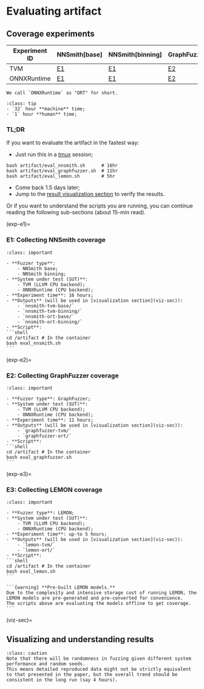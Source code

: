 # Evaluating artifact

## Coverage experiments

| Experiment ID | NNSmith[base] | NNSmith[binning] | GraphFuzzer  | LEMON        |
| ------------- | ------------- | ---------------- | ------------ | ------------ |
| TVM           | [E1](exp-e1)  | [E1](exp-e1)     | [E2](exp-e2) | [E3](exp-e3) |
| ONNXRuntime   | [E1](exp-e1)  | [E1](exp-e1)     | [E2](exp-e2) | [E3](exp-e3) |


```{note}
We call `ONNXRuntime` as "ORT" for short.
```

```{admonition} Expect time cost
:class: tip
- `32` hour **machine** time;
- `1` hour **human** time;
```

### TL;DR

If you want to evaluate the artifact in the fastest way:

- Just run this in a [tmux](https://github.com/tmux/tmux/wiki) session;

```shell
bash artifact/eval_nnsmith.sh      # 16hr
bash artifact/eval_graphfuzzer.sh  # 11hr
bash artifact/eval_lemon.sh        # 5hr
```

- Come back 1.5 days later;
- Jump to the [result visualization section](viz-sec) to verify the results.

Or if you want to understand the scripts you are running, you can continue reading the following sub-sections (about 15-min read).

(exp-e1)=
### E1: Collecting NNSmith coverage

``````{admonition} E1: Evaluating NNSmith on {tvm, ort} x {base, binning}
:class: important

- **Fuzzer type**:
    - NNSmith base;
    - NNSmith binning;
- **System under test (SUT)**:
    - TVM (LLVM CPU backend);
    - ONNXRuntime (CPU backend);
- **Experiment time**: 16 hours;
- **Outputs** (will be used in [visualization section](viz-sec)):
    - `nnsmith-tvm-base/`
    - `nnsmith-tvm-binning/`
    - `nnsmith-ort-base/`
    - `nnsmith-ort-binning/`
- **Script**:
```shell
cd /artifact # In the container
bash eval_nnsmith.sh
```
``````

(exp-e2)=
### E2: Collecting GraphFuzzer coverage


``````{admonition} E2: Evaluating GraphFuzzer on {tvm, ort}
:class: important

- **Fuzzer type**: GraphFuzzer;
- **System under test (SUT)**:
    - TVM (LLVM CPU backend);
    - ONNXRuntime (CPU backend);
- **Experiment time**: 11 hours;
- **Outputs** (will be used in [visualization section](viz-sec)):
    - `graphfuzzer-tvm/`
    - `graphfuzzer-ort/`
- **Script**:
```shell
cd /artifact # In the container
bash eval_graphfuzzer.sh
```
``````

(exp-e3)=
### E3: Collecting LEMON coverage

``````{admonition} E3: Evaluate LEMON on {tvm, ort}
:class: important

- **Fuzzer type**: LEMON;
- **System under test (SUT)**:
    - TVM (LLVM CPU backend);
    - ONNXRuntime (CPU backend);
- **Experiment time**: up-to 5 hours;
- **Outputs** (will be used in [visualization section](viz-sec)):
    - `lemon-tvm/`
    - `lemon-ort/`
- **Script**:
```shell
cd /artifact # In the container
bash eval_lemon.sh
```

```{warning} **Pre-built LEMON models.**
Due to the complexity and intensive storage cost of running LEMON, the LEMON models are pre-generated and pre-converted for convenience.
The scripts above are evaluating the models offline to get coverage.
```
``````

(viz-sec)=
## Visualizing and understanding results

```{admonition} Randomness in Experiments
:class: caution
Note that there will be randomness in fuzzing given different system performance and random seeds.
This means detailed reproduced data might not be strictly equivalent to that presented in the paper, but the overall trend should be consistent in the long run (say 4 hours).
```